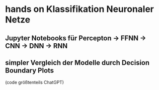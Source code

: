 # hands on Klassifikation Neuronaler Netze

## Jupyter Notebooks für Percepton -> FFNN -> CNN -> DNN -> RNN

## simpler Vergleich der Modelle durch Decision Boundary Plots


(code größtenteils ChatGPT)
